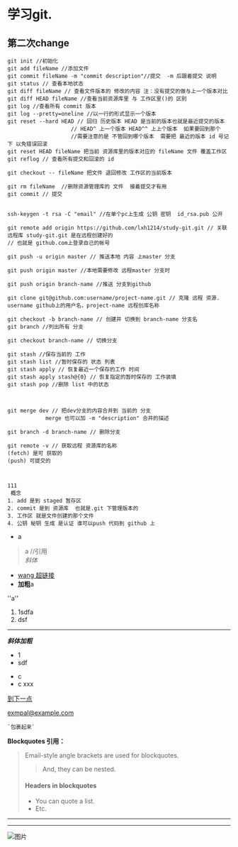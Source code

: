 # 学习git. #
## 第二次change ##

    git init //初始化
    git add fileName //添加文件 
    git commit fileName -m "commit description"//提交  -m 后跟着提交 说明
    git status // 查看本地状态 
    git diff fileName // 查看文件版本的 修改的内容 注：没有提交的做与上一个版本对比
    git diff HEAD fileName //查看当前资源库里 与 工作区里()的 区别
	git log //查看所有 commit 版本
	git log --pretty=oneline //以一行的形式显示一个版本
	git reset --hard HEAD // 回归 历史版本 HEAD 是当前的版本也就是最近提交的版本 
						// HEAD^ 上一个版本 HEAD^^ 上上个版本  如果要回到那个 
						//需要注意的是 不管回到哪个版本  需要把 最近的版本 id 号记下 以免错误回滚
    git reset HEAD fileName 把当前 资源库里的版本对应的 fileName 文件 覆盖工作区
	git reflog // 查看所有提交和回滚的 id

	git checkout -- fileName 把文件 退回修改 工作区的当前版本

	git rm fileName  //删除资源管理库的 文件  接着提交才有用
    git commit // 提交


	ssh-keygen -t rsa -C "email" //在单个pc上生成 公钥 密钥  id_rsa.pub 公开  
	
	git remote add origin https://github.com/lxh1214/study-git.git // 关联远程库 study-git.git 是在远程创建好的 
	// 也就是 github.com上登录自己的帐号

	git push -u origin master // 推送本地 内容 上master 分支

	git push origin master //本地需要修改 远程master 分支时 

	git push origin branch-name //推送 分支到github

    git clone git@github.com:username/project-name.git // 克隆 远程 资源. username github上的用户名，project-name 远程创库名称

	git checkout -b branch-name // 创建并 切换到 branch-name 分支名
	git branch //列出所有 分支

	git checkout branch-name // 切换分支

	git stash //保存当前的 工作  
	git stash list //暂时保存的 状态 列表
	git stash apply // 恢复最近一个保存的工作 时间
	git stash apply stash@{0} // 恢复指定的暂时保存的 工作装填
	git stash pop //删除 list 中的状态

	

	git merge dev // 把dev分支的内容合并到 当前的 分支
				merge 也可以加 -m "description" 合并的描述
	
	git branch -d branch-name // 删除分支

	git remote -v // 获取远程 资源库的名称
	(fetch) 是可 获取的
	(push) 可提交的

	

	111
     概念 
	1. add 是到 staged 暂存区
    2. commit 是到 资源库  也就是.git 下管理版本的
    3. 工作区 就是文件创建的那个文件
    4. 公钥 秘钥 生成 是认证 谁可以push 代码到 github 上
         



* a <br>
>a //引用 <br>
*斜体*


* [wang 超链接](http://www)<br>
* 
    **加粗**a


''a'' <br>
1. 1sdfa<br>
2. dsf

---
***斜体加粗***<br>
+ 1 <br>
+ sdf

- c
- c
xxx

[到下一点][3]

[3]: http://www.baidu.com

<exmpal@example.com>

`` `包裹起来` ``


<strong>Blockquotes 引用：</strong>
> Email-style angle brackets
> are used for blockquotes.
> > And, they can be nested.
> #### Headers in blockquotes
> * You can quote a list.
> * Etc.

***
* * * 






![图片](http://d.hiphotos.baidu.com/zhidao/pic/item/902397dda144ad345a0ed8b4d0a20cf431ad854b.jpg)<br>
